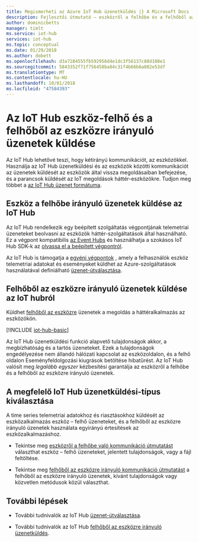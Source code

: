 ```yaml
---
title: Megismerheti az Azure IoT Hub üzenetküldés |} A Microsoft Docs
description: Fejlesztői útmutató – eszközről a felhőbe és a felhőből az eszközre irányuló, az IoT Hub üzenetküldési. Üzenet-formátumok és a támogatott kommunikációs protokollok kapcsolatos információkat tartalmaz.
author: dominicbetts
manager: timlt
ms.service: iot-hub
services: iot-hub
ms.topic: conceptual
ms.date: 01/29/2018
ms.author: dobett
ms.openlocfilehash: d3a7284555fb592956d4e1dc3f56137c88d108e1
ms.sourcegitcommit: 5843352f71f756458ba84c31f4b66b6a082e53df
ms.translationtype: MT
ms.contentlocale: hu-HU
ms.lasthandoff: 10/01/2018
ms.locfileid: "47584393"
---
```

# <a name="send-device-to-cloud-and-cloud-to-device-messages-with-iot-hub"></a>Az IoT Hub eszköz-felhő és a felhőből az eszközre irányuló üzenetek küldése

Az IoT Hub lehetővé teszi, hogy kétirányú kommunikációt, az eszközökkel. Használja az IoT Hub üzenetküldési és az eszközök közötti kommunikációt az üzenetek küldését az eszközök által vissza megoldásaiban befejezése, és a parancsok küldését az IoT megoldások háttér-eszközökre. Tudjon meg többet a [az IoT Hub üzenet formátuma](iot-hub-devguide-messages-construct.md).

## <a name="sending-device-to-cloud-messages-to-iot-hub"></a>Eszköz a felhőbe irányuló üzenetek küldése az IoT Hub

Az IoT Hub rendelkezik egy beépített szolgáltatás végpontjának telemetriai üzeneteket beolvasni az eszközök háttér-szolgáltatások által használható. Ez a végpont kompatibilis [az Event Hubs](https://docs.microsoft.com/azure/event-hubs/) és használhatja a szokásos IoT Hub SDK-k az [olvassa el a beépített végpontról](iot-hub-devguide-messages-read-builtin.md).

Az IoT Hub is támogatja a [egyéni végpontok](iot-hub-devguide-endpoints.md#custom-endpoints) , amely a felhasználók eszköz telemetriai adatokat és eseményeket küldhet az Azure-szolgáltatások használatával definiálható [üzenet-útválasztása](iot-hub-devguide-messages-d2c.md).

## <a name="sending-cloud-to-device-messages-from-iot-hub"></a>Felhőből az eszközre irányuló üzenetek küldése az IoT hubról

Küldhet [felhőből az eszközre](iot-hub-devguide-messages-c2d.md) üzenetek a megoldás a háttéralkalmazás az eszközökön.

[!INCLUDE [iot-hub-basic](../../includes/iot-hub-basic-partial.md)]

Az IoT Hub üzenetküldési funkció alapvető tulajdonságok akkor, a megbízhatóság és a tartós üzeneteket. Ezek a tulajdonságok engedélyezése nem állandó hálózati kapcsolat az eszközoldalon, és a felhő oldalon Eseményfeldolgozási kiugrások betöltése hibatűrést. Az IoT Hub valósít meg *legalább egyszer* kézbesítési garantálja az eszközről a felhőbe és a felhőből az eszközre irányuló üzenetek.

## <a name="choosing-the-right-type-of-iot-hub-messaging"></a>A megfelelő IoT Hub üzenetküldési-típus kiválasztása

A time series telemetriai adatokhoz és riasztásokhoz küldését az eszközalkalmazás eszköz – felhő üzeneteket, és a felhőből az eszközre irányuló üzenetek használata egyirányú értesítések az eszközalkalmazáshoz.

* Tekintse meg [eszközről a felhőbe való kommunikáció útmutatást](https://docs.microsoft.com/azure/iot-hub/iot-hub-devguide-d2c-guidance) választhat eszköz – felhő üzeneteket, jelentett tulajdonságok, vagy a fájl feltöltése.

* Tekintse meg [felhőből az eszközre irányuló kommunikáció útmutatást](https://docs.microsoft.com/azure/iot-hub/iot-hub-devguide-c2d-guidance) a felhőből az eszközre irányuló üzenetek, kívánt tulajdonságok vagy közvetlen metódusok közül választhat.

## <a name="next-steps"></a>További lépések

* További tudnivalók az IoT Hub [üzenet-útválasztása](iot-hub-devguide-messages-d2c.md).

* További tudnivalók az IoT Hub [felhőből az eszközre irányuló üzenetküldés](iot-hub-devguide-messages-c2d.md).